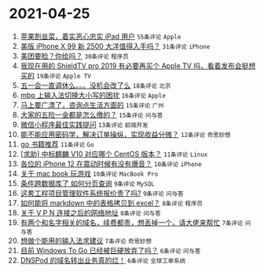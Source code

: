 # 2021-04-25

1. [苹果割韭菜，着实恶心忠实 iPad 用户](https://www.v2ex.com/t/773032) `55条评论` `Apple`
1. [美版 iPhone X 99 新 2500 大洋值得入手吗？](https://www.v2ex.com/t/773019) `31条评论` `iPhone`
1. [美团要脸？你给吗？](https://www.v2ex.com/t/773020) `30条评论` `程序员`
1. [我现在用的 ShieldTV pro 2019 有必要再买个 Apple TV 吗，看着发布会挺想买的](https://www.v2ex.com/t/773057) `19条评论` `Apple TV`
1. [五一会一直调休么。。。没机会改了么](https://www.v2ex.com/t/773047) `18条评论` `北京`
1. [mbp 上输入法切换大小写的困扰](https://www.v2ex.com/t/773030) `16条评论` `Apple`
1. [马上要广漂了，咨询点生活方面的](https://www.v2ex.com/t/773048) `15条评论` `广州`
1. [大家的五险一金都是怎么缴的？](https://www.v2ex.com/t/773045) `15条评论` `问与答`
1. [微信小程序最佳实践提问](https://www.v2ex.com/t/773031) `13条评论` `前端开发`
1. [能不能应用密码学，解决订单操纵，实现收益分摊？](https://www.v2ex.com/t/773063) `12条评论` `奇思妙想`
1. [go 书籍推荐](https://www.v2ex.com/t/773061) `11条评论` `Go`
1. [[求助] 中标麒麟 V10 对应哪个 CentOS 版本？](https://www.v2ex.com/t/773027) `11条评论` `Linux`
1. [各位的 iPhone 12 在震动时候有没有爆音？](https://www.v2ex.com/t/773065) `10条评论` `iPhone`
1. [关于 mac book 玩游戏](https://www.v2ex.com/t/773035) `10条评论` `MacBook Pro`
1. [条件跨数据库了 如何分页查询](https://www.v2ex.com/t/773074) `9条评论` `MySQL`
1. [这套工程项目管理软件系统报价贵了吗?](https://www.v2ex.com/t/773066) `9条评论` `问与答`
1. [如何能将 markdown 中的表格拷贝到 excel？](https://www.v2ex.com/t/773040) `8条评论` `程序员`
1. [关于 V P N 连接之后的网络地址](https://www.v2ex.com/t/773021) `8条评论` `问与答`
1. [有两个和名字相关的域名，续费都贵，想丢掉一个，请大佬来帮忙](https://www.v2ex.com/t/773064) `7条评论` `问与答`
1. [想做个能用的输入法求建议](https://www.v2ex.com/t/773023) `7条评论` `奇思妙想`
1. [目前 Windows To Go 已经被巨硬放弃了吗？](https://www.v2ex.com/t/773068) `6条评论` `问与答`
1. [DNSPod 的域名转出业务真的烂！](https://www.v2ex.com/t/773055) `6条评论` `全球工单系统`
